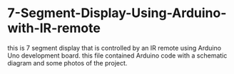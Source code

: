 # 7-Segment-Display-Using-Arduino-with-IR-remote
this is 7 segment display that is controlled by an IR remote using Arduino Uno development board. this file contained Arduino code with a schematic diagram and some photos of the project. 
